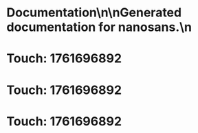 # Documentation\n\nGenerated documentation for nanosans.\n

# Touch: 1761696892

# Touch: 1761696892

# Touch: 1761696892

